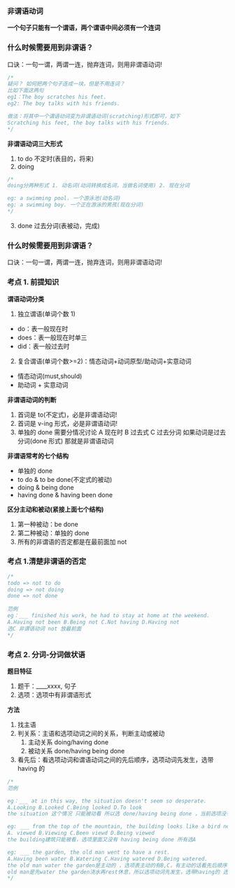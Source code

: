 ### 非谓语动词

**一个句子只能有一个谓语，两个谓语中间必须有一个连词**

### 什么时候需要用到非谓语？

口诀：一句一谓，两谓一连，抛弃连词，则用非谓语动词!

```js
/*
疑问？ 如何把两个句子连成一块，但是不用连词？
比如下面这两句
eg1：The boy scratches his feet.
eg2: The boy talks with his friends.

做法：将其中一个谓语动词变为非谓语动词(scratching)形式即可，如下
Scratching his feet, the boy talks with his friends.
*/
```

**非谓语动词三大形式**

1. to do 不定时(表目的，将来)
2. doing

```js
/*
doing分两种形式 1. 动名词(动词转换成名词，当做名词使用) 2. 现在分词

eg: a swimming pool. 一个游泳池(动名词)
eg: a swimming boy. 一个正在游泳的男孩(现在分词)
*/
```

3. done 过去分词(表被动，完成)

### 什么时候需要用到非谓语？

口诀：一句一谓，两谓一连，抛弃连词，则用非谓语动词!

### 考点 1. 前提知识

**谓语动词分类**

1. 独立谓语(单词个数 1)

- do：表一般现在时
- does：表一般现在时单三
- did：表一般过去时

2. 复合谓语(单词个数>=2)：情态动词+动词原型/助动词+实意动词

- 情态动词(must,should)
- 助动词 + 实意动词

**非谓语动词的判断**

1. 首词是 to(不定式)，必是非谓语动词!
2. 首词是 v-ing 形式，必是非谓语动词!
3. 单独的 done 需要分情况讨论 A 现在时 B 过去式 C 过去分词
   如果动词是过去分词(done 形式) 那就是非谓语动词

**非谓语常考的七个结构**

- 单独的 done
- to do & to be done(不定式的被动)
- doing & being done
- having done & having been done

**区分主动和被动(紧接上面七个结构)**

1. 第一种被动：be done
2. 第二种被动：单独的 done
3. 所有的非谓语的否定都是在最前面加 not

### 考点 1.清楚非谓语的否定

```js
/*
todo => not to do
doing => not doing
done => not done
 
范例
eg：___ finished his work, he had to stay at home at the weekend. 
A.Having not been B.Being not C.Not having D.Having not
选C 非谓语动词 not 放最前面
*/
```

### 考点 2. 分词-分词做状语

**题目特征**

1. 题干：\_\_\_\_xxxx, 句子
2. 选项：选项中有非谓语形式

**方法**

1. 找主语
2. 判关系：主语和选项动词之间的关系，判断主动或被动
   1. 主动关系 doing/having done
   2. 被动关系 done/having being done
3. 看先后：看选项动词和谓语动词之间的先后顺序，选项动词先发生，选带 having 的

```js
/*
范例 

eg：___ at in this way, the situation doesn't seem so desperate. 
A.Looking B.Looked C.Being looked D.To look
the situation 这个情况 只能被动看 所以选 done/having being done ，当前选项没有having being done 所以选B

eg: ___ from the top of the mountain, the building looks like a bird nest.
A. viewed B.Viewing C.Been viewd D.Being viewed
the building建筑只能被看，选项里面又没有 having being done 所有选A

eg: ___ the garden, the old man went to have a rest.
A.Having been water B.Watering C.Having watered D.Being watered.
the old man water the garden是主动的 ，选项表主动的有B,C，有主动的话看先后顺序
old man是先water the garden浇水再rest休息，所以选项动词先发生，选带having的 选C
*/
```

